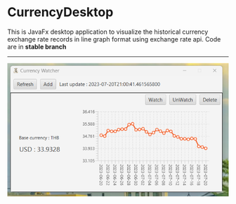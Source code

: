 # CurrencyDesktop
<p>This is JavaFx desktop application to visualize the historical currency exchange
rate records in line graph format using exchange rate api. Code are in <strong>stable branch</strong></p>

---



![alt text](https://github.com/aye-nyeinSan/CurrencyDesktop/blob/stable/CurrencyApi.png)
